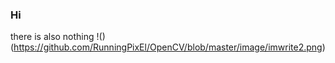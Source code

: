 ### Hi
there is also nothing
!()(https://github.com/RunningPixEl/OpenCV/blob/master/image/imwrite2.png)
